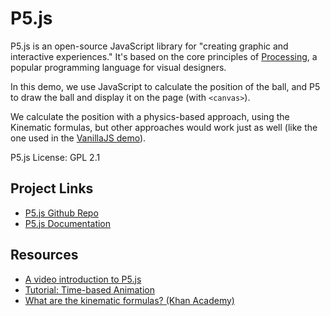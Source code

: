 # P5.js

P5.js is an open-source JavaScript library for "creating graphic and interactive experiences." It's based on the core principles of [Processing](https://github.com/processing/processing), a popular programming language for visual designers.

In this demo, we use JavaScript to calculate the position of the ball, and P5 to draw the ball and display it on the page (with `<canvas>`).

We calculate the position with a physics-based approach, using the Kinematic formulas, but other approaches would work just as well (like the one used in the [VanillaJS demo](http://sparkbox.github.io/bouncy-ball/#vanilla-js)).

P5.js License: GPL 2.1

## Project Links

  * [P5.js Github Repo](https://github.com/processing/p5.js)
  * [P5.js Documentation](http://p5js.org/)

## Resources

  * [A video introduction to P5.js](http://hello.p5js.org/)
  * [Tutorial: Time-based Animation](https://www.viget.com/articles/time-based-animation)
  * [What are the kinematic formulas? (Khan Academy)](https://www.khanacademy.org/science/physics/one-dimensional-motion/kinematic-formulas/a/what-are-the-kinematic-formulas)

